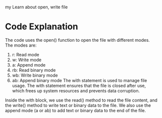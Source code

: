 my Learn about open, write file
# Code Explanation
The code uses the open() function to open the file with different modes. The modes are:

1. r: Read mode
2. w: Write mode
3. a: Append mode
4. rb: Read binary mode
5. wb: Write binary mode
6. ab: Append binary mode
The with statement is used to manage file usage. The with statement ensures that the file is closed after use, which frees up system resources and prevents data corruption.

Inside the with block, we use the read() method to read the file content, and the write() method to write text or binary data to the file. We also use the append mode (a or ab) to add text or binary data to the end of the file.
